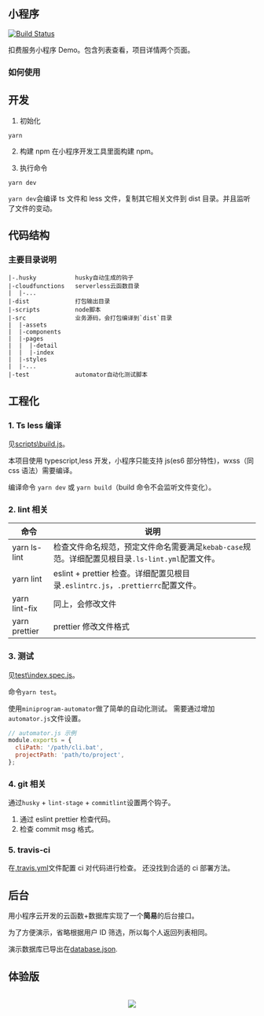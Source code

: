 ## 小程序

[![Build Status](https://www.travis-ci.org/dewfall123/deduction-service.svg?branch=main)](https://www.travis-ci.org/dewfall123/deduction-service)

扣费服务小程序 Demo。包含列表查看，项目详情两个页面。

### 如何使用

## 开发

1. 初始化

```
yarn
```

2. 构建 npm 在小程序开发工具里面构建 npm。

3. 执行命令

```
yarn dev
```

`yarn dev`会编译 ts 文件和 less 文件，复制其它相关文件到 dist 目录。并且监听了文件的变动。

## 代码结构

### 主要目录说明

```
|-.husky           husky自动生成的钩子
|-cloudfunctions   serverless云函数目录
|  |-...
|-dist             打包输出目录
|-scripts          node脚本
|-src              业务源码，会打包编译到`dist`目录
|  |-assets
|  |-components
|  |-pages
|  |  |-detail
|  |  |-index
|  |-styles
|  |-...
|-test             automator自动化测试脚本
```

## 工程化

### 1. Ts less 编译

见[scripts\build.js](scripts\build.js)。

本项目使用 typescript,less 开发，小程序只能支持 js(es6 部分特性)，wxss（同 css 语法）需要编译。

编译命令 `yarn dev` 或 `yarn build`（build 命令不会监听文件变化）。

### 2. lint 相关

| 命令          | 说明                                                                                             |
| ------------- | ------------------------------------------------------------------------------------------------ |
| yarn ls-lint  | 检查文件命名规范，预定文件命名需要满足`kebab-case`规范。详细配置见根目录`.ls-lint.yml`配置文件。 |
| yarn lint     | eslint + prettier 检查。详细配置见根目录`.eslintrc.js`，`.prettierrc`配置文件。                  |
| yarn lint-fix | 同上，会修改文件                                                                                 |
| yarn prettier | prettier 修改文件格式                                                                            |

### 3. 测试

见[test\index.spec.js](test\index.spec.js)。

命令`yarn test`。

使用`miniprogram-automator`做了简单的自动化测试。
需要通过增加`automator.js`文件设置。

```js
// automator.js 示例
module.exports = {
  cliPath: '/path/cli.bat',
  projectPath: 'path/to/project',
};
```

### 4. git 相关

通过`husky` + `lint-stage` + `commitlint`设置两个钩子。

1. 通过 eslint prettier 检查代码。
2. 检查 commit msg 格式。

### 5. travis-ci

在[.travis.yml](.travis.yml)文件配置 ci 对代码进行检查。
还没找到合适的 ci 部署方法。

## 后台

用小程序云开发的云函数+数据库实现了一个**简易**的后台接口。

为了方便演示，省略根据用户 ID 筛选，所以每个人返回列表相同。

演示数据库已导出在[database.json](database.json).

## 体验版
<p align="center">
  <br>
  <img src="qr.jpr"/>
  <br>
</p>
